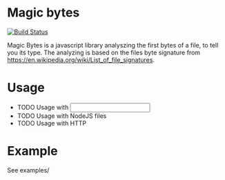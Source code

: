 # Magic bytes

[![Build Status](https://travis-ci.org/LarsKoelpin/magic-bytes.svg?branch=master)](https://travis-ci.org/LarsKoelpin/magic-bytes)


Magic Bytes is a javascript library analyszing the first bytes of a file, to tell you its type. The analyzing
is based on the files byte signature from https://en.wikipedia.org/wiki/List_of_file_signatures.

# Usage
* TODO Usage with <input />
* TODO Usage with NodeJS files
* TODO Usage with HTTP

# Example
See examples/